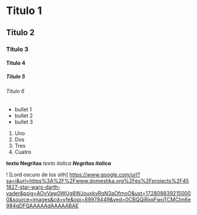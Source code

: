 # Titulo 1 
## Titulo 2
### Titulo 3
#### Titulo 4
##### Titulo 5
###### Titulo 6

* bullet 1
* bullet 2
* bullet 3

1. Uno
2. Dos
3. Tres
4. Cuatro

**texto Negritas**
_texto italica_
***Negritas italica***

! [Lord oscuro de los sith]
https://www.google.com/url?sa=i&url=https%3A%2F%2Fwww.domestika.org%2Fes%2Fprojects%2F451827-star-wars-darth-vader&psig=AOvVaw0WUg8WJouxkvRqN3aOfmoO&ust=1728088392150000&source=images&cd=vfe&opi=89978449&ved=0CBQQjRxqFwoTCMClm6e984gDFQAAAAAdAAAAABAE
